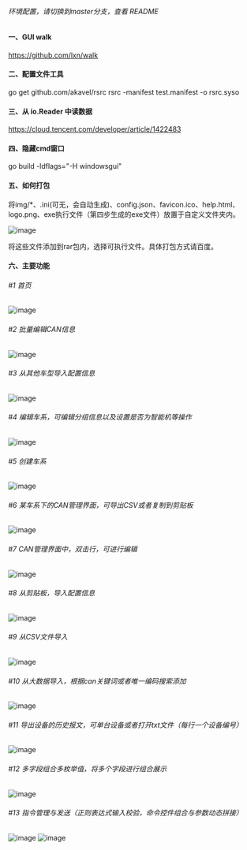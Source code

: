 
###### 环境配置，请切换到master分支，查看 README

#### 一、GUI walk
https://github.com/lxn/walk

#### 二、配置文件工具
go get github.com/akavel/rsrc
rsrc -manifest test.manifest -o rsrc.syso

#### 三、从 io.Reader 中读数据
https://cloud.tencent.com/developer/article/1422483

#### 四、隐藏cmd窗口
go build -ldflags="-H windowsgui"

#### 五、如何打包
将img/*、.ini(可无，会自动生成)、config.json、favicon.ico、help.html、logo.png、exe执行文件（第四步生成的exe文件）放置于自定义文件夹内。

![image](https://raw.githubusercontent.com/thomasbrook/ConfigurationTools/master-v2/img/demo16.png)

将这些文件添加到rar包内，选择可执行文件。具体打包方式请百度。

#### 六、主要功能
###### #1 首页
![image](https://raw.githubusercontent.com/thomasbrook/ConfigurationTools/master-v2/img/demo1.png)
###### #2 批量编辑CAN信息
![image](https://raw.githubusercontent.com/thomasbrook/ConfigurationTools/master-v2/img/demo6.png)
###### #3 从其他车型导入配置信息
![image](https://raw.githubusercontent.com/thomasbrook/ConfigurationTools/master-v2/img/demo8.png)
###### #4 编辑车系，可编辑分组信息以及设置是否为智能机等操作
![image](https://raw.githubusercontent.com/thomasbrook/ConfigurationTools/master-v2/img/demo4.png)
###### #5 创建车系
![image](https://raw.githubusercontent.com/thomasbrook/ConfigurationTools/master-v2/img/demo5.png)
###### #6 某车系下的CAN管理界面，可导出CSV或者复制到剪贴板
![image](https://raw.githubusercontent.com/thomasbrook/ConfigurationTools/master-v2/img/demo2.png)
###### #7 CAN管理界面中，双击行，可进行编辑
![image](https://raw.githubusercontent.com/thomasbrook/ConfigurationTools/master-v2/img/demo3.png)
###### #8 从剪贴板，导入配置信息
![image](https://raw.githubusercontent.com/thomasbrook/ConfigurationTools/master-v2/img/demo9.png)
###### #9 从CSV文件导入
![image](https://raw.githubusercontent.com/thomasbrook/ConfigurationTools/master-v2/img/demo10.png)
###### #10 从大数据导入，根据can关键词或者唯一编码搜索添加
![image](https://raw.githubusercontent.com/thomasbrook/ConfigurationTools/master-v2/img/demo7.png)
###### #11 导出设备的历史报文，可单台设备或者打开txt文件（每行一个设备编号）
![image](https://raw.githubusercontent.com/thomasbrook/ConfigurationTools/master-v2/img/demo11.png)
###### #12 多字段组合多枚举值，将多个字段进行组合展示
![image](https://raw.githubusercontent.com/thomasbrook/ConfigurationTools/master-v2/img/demo12.png)
###### #13 指令管理与发送（正则表达式输入校验，命令控件组合与参数动态拼接）
![image](https://raw.githubusercontent.com/thomasbrook/ConfigurationTools/master-v2/img/demo14.png)
![image](https://raw.githubusercontent.com/thomasbrook/ConfigurationTools/master-v2/img/demo15.png)
